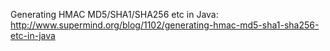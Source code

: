 Generating HMAC MD5/SHA1/SHA256 etc in Java:
http://www.supermind.org/blog/1102/generating-hmac-md5-sha1-sha256-etc-in-java
